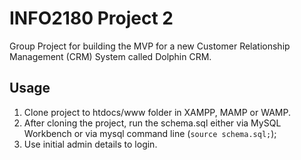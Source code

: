 # INFO2180 Project 2
Group Project for building the MVP for a new Customer Relationship Management (CRM) 
System called Dolphin CRM.

## Usage
1. Clone project to htdocs/www folder in XAMPP, MAMP or WAMP.
2. After cloning the project, run the schema.sql either via MySQL Workbench or via mysql command line (`source schema.sql;`);
3. Use initial admin details to login.